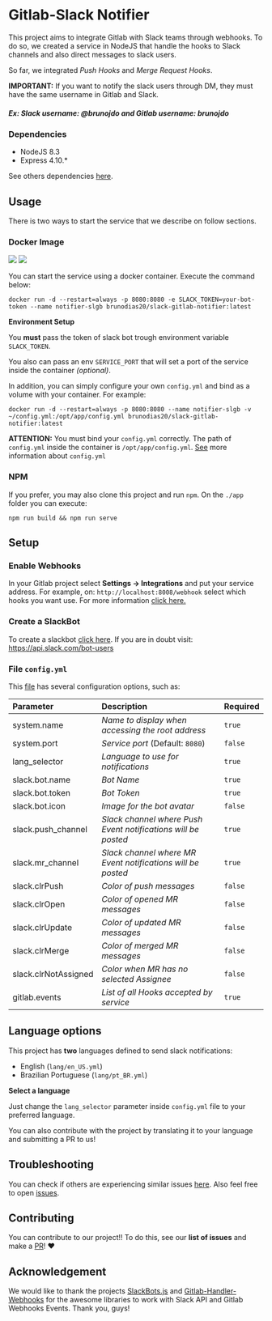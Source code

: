 # Gitlab-Slack Notifier

This project aims to integrate Gitlab with Slack teams through webhooks. To do so, we created a service in NodeJS that handle the hooks to Slack channels and also direct messages to slack users.

So far, we integrated *Push Hooks* and *Merge Request Hooks*.

**IMPORTANT:** If you want to notify the slack users through DM, they must have the same username in Gitlab and Slack.
##### Ex: Slack username: @brunojdo and Gitlab username: brunojdo

### Dependencies

* NodeJS 8.3
* Express 4.10.*

See others dependencies [here](https://github.com/brunojdo/slack-gitlab-notifier/blob/master/app/package.json).

## Usage

There is two ways to start the service that we describe on follow sections.

### Docker Image

[![](https://images.microbadger.com/badges/image/brunodias20/slack-gitlab-notifier.svg)](https://microbadger.com/images/brunodias20/slack-gitlab-notifier "Get your own image badge on microbadger.com") [![](https://images.microbadger.com/badges/version/brunodias20/slack-gitlab-notifier.svg)](https://microbadger.com/images/brunodias20/slack-gitlab-notifier "Get your own version badge on microbadger.com")

You can start the service using a docker container. Execute the command below: 

`docker run -d --restart=always -p 8080:8080 -e SLACK_TOKEN=your-bot-token --name notifier-slgb brunodias20/slack-gitlab-notifier:latest`

**Environment Setup** 

You **must** pass the token of slack bot trough environment variable `SLACK_TOKEN`. 

You also can pass an env `SERVICE_PORT` that will set a port of the service inside the container *(optional)*. 

In addition, you can simply configure your own `config.yml` and bind as a volume with your container. For example: 

`docker run -d --restart=always -p 8080:8080 --name notifier-slgb -v ~/config.yml:/opt/app/config.yml brunodias20/slack-gitlab-notifier:latest`

**ATTENTION:** You must bind your `config.yml` correctly. The path of `config.yml` inside the container is `/opt/app/config.yml`. [See](https://github.com/brunojdo/slack-gitlab-notifier#file-configyml) more information about `config.yml`

### NPM 

If you prefer, you may also clone this project and run `npm`. On the `./app` folder you can execute:

`npm run build && npm run serve`

## Setup

### Enable Webhooks

In your Gitlab project select **Settings -> Integrations** and put your service address. For example, on: `http://localhost:8008/webhook` select which hooks you want use. For more information [click here.](https://docs.gitlab.com/ce/user/project/integrations/webhooks.html)

### Create a SlackBot

To create a slackbot [click here](https://my.slack.com/services/new/bot). If you are in doubt visit: https://api.slack.com/bot-users

### File `config.yml`

This [file](https://github.com/brunojdo/slack-gitlab-notifier/blob/master/app/config.yml) has several configuration options, such as: 

| Parameter	| Description | Required |
| :------- | :------ | :------ |
| system.name | *Name to display when accessing the root address* | `true` |
| system.port | *Service port* (Default: `8080`) | `false` |
| lang_selector | *Language to use for notifications* | `true` |
| slack.bot.name | *Bot Name* | `true` |
| slack.bot.token | *Bot Token* | `true` |
| slack.bot.icon | *Image for the bot avatar* | `false` |
| slack.push_channel | *Slack channel where Push Event notifications will be posted* | `true` |
| slack.mr_channel | *Slack channel where MR Event notifications will be posted* | `true` |
| slack.clrPush | *Color of push messages* | `false` |
| slack.clrOpen | *Color of opened MR messages* | `false` |
| slack.clrUpdate | *Color of updated MR messages* | `false` |
| slack.clrMerge | *Color of merged MR messages* | `false` |
| slack.clrNotAssigned | *Color when MR has no selected Assignee* | `false` |
| gitlab.events | *List of all Hooks accepted by service*  | `true` |


## Language options

This project has **two** languages defined to send slack notifications: 

* English (`lang/en_US.yml`)
* Brazilian Portuguese (`lang/pt_BR.yml`)

**Select a language**

Just change the `lang_selector` parameter inside `config.yml` file to your preferred language. 

You can also contribute with the project by translating it to your language and submitting a PR to us!


## Troubleshooting 

You can check if others are experiencing similar issues [here](https://github.com/brunojdo/slack-gitlab-notifier/issues/new). Also feel free to open [issues](https://github.com/brunojdo/slack-gitlab-notifier/issues/new).

## Contributing

You can contribute to our project!! To do this, see our **list of issues** and make a [PR](https://github.com/brunojdo/slack-gitlab-notifier/pulls)! :heart:

## Acknowledgement

We would like to thank the projects [SlackBots.js](https://github.com/mishk0/slack-bot-api) and [Gitlab-Handler-Webhooks](https://github.com/Yuliang-Lee/gitlab-webhook-handler) for the awesome libraries to work with Slack API and Gitlab Webhooks Events. Thank you, guys!
